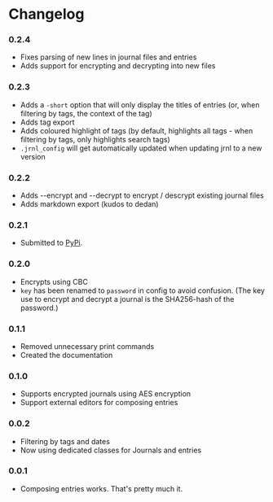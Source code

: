 Changelog
=========

### 0.2.4

* Fixes parsing of new lines in journal files and entries
* Adds support for encrypting and decrypting into new files

### 0.2.3

* Adds a `-short` option that will only display the titles of entries (or, when filtering by tags, the context of the tag)
* Adds tag export
* Adds coloured highlight of tags (by default, highlights all tags - when filtering by tags, only highlights search tags)
* `.jrnl_config` will get automatically updated when updating jrnl to a new version

### 0.2.2

* Adds --encrypt and --decrypt to encrypt / descrypt existing journal files
* Adds markdown export (kudos to dedan)

### 0.2.1

* Submitted to [PyPi](http://pypi.python.org/pypi/jrnl/0.2.1).

### 0.2.0

* Encrypts using CBC
* `key` has been renamed to `password` in config to avoid confusion. (The key use to encrypt and decrypt a journal is the SHA256-hash of the password.)

### 0.1.1

* Removed unnecessary print commands
* Created the documentation

###  0.1.0

* Supports encrypted journals using AES encryption
* Support external editors for composing entries

### 0.0.2

* Filtering by tags and dates
* Now using dedicated classes for Journals and entries

### 0.0.1

* Composing entries works. That's pretty much it.
